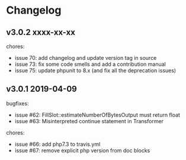 # Changelog

v3.0.2 xxxx-xx-xx
-------
chores:
 * issue 70: add changelog and update version tag in source
 * issue 73: fix some code smells and add a contribution manual
 * issue 75: update phpunit to 8.x (and fix all the deprecation issues)

v3.0.1 2019-04-09
-------
bugfixes:
 * issue #62: FillSlot::estimateNumberOfBytesOutput must return float
 * issue #63: Misinterpreted continue statement in Transformer

chores:
 * issue #66: add php7.3 to travis.yml
 * issue #67: remove explicit php version from doc blocks
